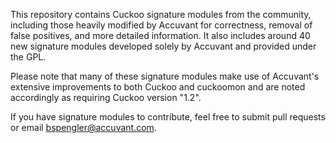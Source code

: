 This repository contains Cuckoo signature modules from the community, including
those heavily modified by Accuvant for correctness, removal of false positives,
and more detailed information.  It also includes around 40 new signature modules
developed solely by Accuvant and provided under the GPL.

Please note that many of these signature modules make use of Accuvant's extensive
improvements to both Cuckoo and cuckoomon and are noted accordingly as requiring
Cuckoo version "1.2".

If you have signature modules to contribute, feel free to submit pull requests or
email bspengler@accuvant.com.